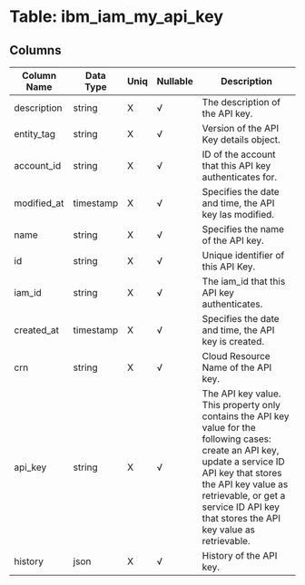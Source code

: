 # Table: ibm_iam_my_api_key

## Columns 

|  Column Name   |  Data Type  | Uniq | Nullable | Description | 
|  ----  | ----  | ----  | ----  | ---- | 
| description | string | X | √ | The description of the API key. | 
| entity_tag | string | X | √ | Version of the API Key details object. | 
| account_id | string | X | √ | ID of the account that this API key authenticates for. | 
| modified_at | timestamp | X | √ | Specifies the date and time, the API key las modified. | 
| name | string | X | √ | Specifies the name of the API key. | 
| id | string | X | √ | Unique identifier of this API Key. | 
| iam_id | string | X | √ | The iam_id that this API key authenticates. | 
| created_at | timestamp | X | √ | Specifies the date and time, the API key is created. | 
| crn | string | X | √ | Cloud Resource Name of the API key. | 
| api_key | string | X | √ | The API key value. This property only contains the API key value for the following cases: create an API key, update a service ID API key that stores the API key value as retrievable, or get a service ID API key that stores the API key value as retrievable. | 
| history | json | X | √ | History of the API key. | 


